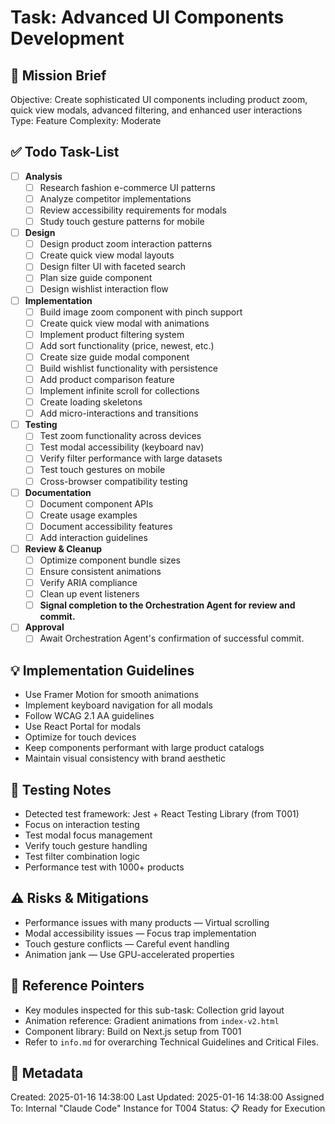 # Task: Advanced UI Components Development

## 🎯 Mission Brief
Objective: Create sophisticated UI components including product zoom, quick view modals, advanced filtering, and enhanced user interactions
Type: Feature
Complexity: Moderate

## ✅ Todo Task-List
- [ ] **Analysis**
  - [ ] Research fashion e-commerce UI patterns
  - [ ] Analyze competitor implementations
  - [ ] Review accessibility requirements for modals
  - [ ] Study touch gesture patterns for mobile
- [ ] **Design**
  - [ ] Design product zoom interaction patterns
  - [ ] Create quick view modal layouts
  - [ ] Design filter UI with faceted search
  - [ ] Plan size guide component
  - [ ] Design wishlist interaction flow
- [ ] **Implementation**
  - [ ] Build image zoom component with pinch support
  - [ ] Create quick view modal with animations
  - [ ] Implement product filtering system
  - [ ] Add sort functionality (price, newest, etc.)
  - [ ] Create size guide modal component
  - [ ] Build wishlist functionality with persistence
  - [ ] Add product comparison feature
  - [ ] Implement infinite scroll for collections
  - [ ] Create loading skeletons
  - [ ] Add micro-interactions and transitions
- [ ] **Testing**
  - [ ] Test zoom functionality across devices
  - [ ] Test modal accessibility (keyboard nav)
  - [ ] Verify filter performance with large datasets
  - [ ] Test touch gestures on mobile
  - [ ] Cross-browser compatibility testing
- [ ] **Documentation**
  - [ ] Document component APIs
  - [ ] Create usage examples
  - [ ] Document accessibility features
  - [ ] Add interaction guidelines
- [ ] **Review & Cleanup**
  - [ ] Optimize component bundle sizes
  - [ ] Ensure consistent animations
  - [ ] Verify ARIA compliance
  - [ ] Clean up event listeners
  - [ ] **Signal completion to the Orchestration Agent for review and commit.**
- [ ] **Approval**
  - [ ] Await Orchestration Agent's confirmation of successful commit.

## 💡 Implementation Guidelines
- Use Framer Motion for smooth animations
- Implement keyboard navigation for all modals
- Follow WCAG 2.1 AA guidelines
- Use React Portal for modals
- Optimize for touch devices
- Keep components performant with large product catalogs
- Maintain visual consistency with brand aesthetic

## 🧪 Testing Notes
- Detected test framework: Jest + React Testing Library (from T001)
- Focus on interaction testing
- Test modal focus management
- Verify touch gesture handling
- Test filter combination logic
- Performance test with 1000+ products

## ⚠️ Risks & Mitigations
- Performance issues with many products — Virtual scrolling
- Modal accessibility issues — Focus trap implementation
- Touch gesture conflicts — Careful event handling
- Animation jank — Use GPU-accelerated properties

## 🔗 Reference Pointers
- Key modules inspected for this sub-task: Collection grid layout
- Animation reference: Gradient animations from `index-v2.html`
- Component library: Build on Next.js setup from T001
- Refer to `info.md` for overarching Technical Guidelines and Critical Files.

## 📅 Metadata
Created: 2025-01-16 14:38:00
Last Updated: 2025-01-16 14:38:00
Assigned To: Internal "Claude Code" Instance for T004
Status: 📋 Ready for Execution